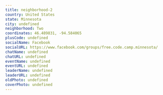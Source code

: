 ```yaml
---
title: neighborhood-2
country: United States
state: Minnesota
city: undefined
neighborhood: Two
coordinates: 46.489831, -94.584065
plusCode: undefined
socialName: Facebook
socialURL: https://www.facebook.com/groups/free.code.camp.minnesota/
chatName: undefined
chatURL: undefined
eventName: undefined
eventURL: undefined
leaderName: undefined
leaderURL: undefined
oldPhoto: undefined
coverPhoto: undefined
---
```

